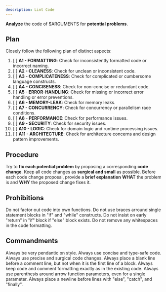 ```yaml
---
description: Lint Code
---
```


**Analyze** the code of $ARGUMENTS for **potential problems**.

Plan
----

Closely follow the following plan of distinct aspects:

1.  [ ] **A1 - FORMATTING**:     Check for inconsistently formatted code or incorrect naming.
2.  [ ] **A2 - CLEANESS**:       Check for unclean or inconsistent code.
3.  [ ] **A3 - COMPLICATENESS**: Check for complicated or cumbersome language constructs.
4.  [ ] **A4 - CONCISENESS**:    Check for non-concise or redundant code.
5.  [ ] **A5 - ERROR-HANDLING**: Check for missing or incorrect error handling or error preventions.
6.  [ ] **A6 - MEMORY-LEAK**:    Check for memory leaks.
7.  [ ] **A7 - CONCURRENCY**:    Check for concurrency or parallelism race conditions.
8.  [ ] **A8 - PERFORMANCE**:    Check for performance issues.
9.  [ ] **A9 - SECURITY**:       Check for security issues.
10. [ ] **A10 - LOGIC**:         Check for domain logic and runtime processing issues.
11. [ ] **A11 - ARCHITECTURE**:  Check for architecture concerns and design pattern improvements.

Procedure
---------

Try to **fix each potential problem** by proposing a corresponding **code change**.
Keep all code changes as **surgical and small** as possible.
Before each code change proposal, provide a **brief explanation**
**WHAT** the problem is and **WHY** the proposed change fixes it.

Prohibitions
------------

Do not factor out code into own functions.
Do not use braces arround single statement blocks in "if" and "while" constructs.
Do not insist on early "return" in "if" block if "else" block exists.
Do not remove any whitespaces in the code formatting.

Commandments
------------

Always be very pendantic on style.
Always use concise and type-safe code.
Always use precise and surgical code changes.
Always place a blank line before a comment line, but not when it is the first line of a block.
Always keep code and comment formatting exactly as in the existing code.
Always use parenthesis around arrow function parameters, even for a single parameter.
Always place a newline before lines with "else", "catch", and "finally".

